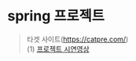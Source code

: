 #  spring 프로젝트
>타겟 사이트(https://catpre.com/)<br/>
(1) [프로젝트 시연영상](https://www.youtube.com/watch?v=saz9pY4hY6Y)
